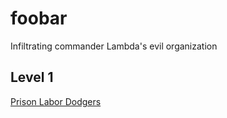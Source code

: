 # foobar
Infiltrating commander Lambda's evil organization

## Level 1
[Prison Labor Dodgers](https://github.com/adamfarnsworth/foobar/tree/master/PrisonLaborDodgers/PrisonLaborDodgers)
